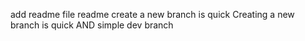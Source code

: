 add readme file
readme
create a new branch is quick
Creating a new branch is quick AND simple
dev branch
